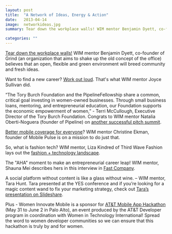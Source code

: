 ```yaml
---
layout: post
title:  "A Network of Ideas, Energy & Action"
date:   2013-04-14
image:  networkideas.jpg
summary: Tear down the workplace walls! WIM mentor Benjamin Dyett, co-founder of Grind (an organization that aims to shake up the old concept of the office) believes that an open, flexible and green environment will breed community and fresh ideas.

categories: ""
---
```


[Tear down the workplace walls!](http://www.psfk.com/2013/04/benjamin-dyett-psfk-2013.html) WIM mentor Benjamin Dyett, co-founder of Grind (an organization that aims to shake up the old concept of the office) believes that an open, flexible and green environment will breed community and fresh ideas.

Want to find a new career? [Work out loud](http://johnstepper.com/2013/04/13/working-out-loud-when-youre-looking-for-a-new-career/). That's what WIM mentor Joyce Sullivan did.

“The Tory Burch Foundation and the PipelineFellowship share a common, critical goal investing in women-owned businesses. Through small business loans, mentoring, and entrepreneurial education, our Foundation supports the economic empowerment of women,” - Terri McCullough, Executive Director of the Tory Burch Foundation. Congrats to WIM mentor Natalia Oberti-Noguera (founder of Pipeline) on [another successful pitch summit](http://www.thejanedough.com/pitch-perfect-isn%E2%80%99t-possible-%E2%80%94-but-get-up-anyways/).

[Better mobile coverage for everyone](http://blogs.sap.com/innovation/mobile-applications/mobile-crowdsourcing-for-greater-good-030285)? WIM mentor Christine Ekman, founder of Mobile Pulse is on a mission to do just that.

So, what is fashion tech? WIM mentor, Liza Kindred of Third Wave Fashion lays out the [fashion + technology landscape](http://thirdwavefashion.com/2013/04/event-recap-the-state-of-fashion-tech-a-keynote-by-liza-kindred/).

The "AHA" moment to make an entrepreneurial career leap! WIM mentor, Shauna Mei describes hers in this interview in [Fast Company](http://www.fastcompany.com/3007609/takeaway/how-know-its-right-time-career-leap).

A social platform without content is like a glass without wine. – WIM mentor, Tara Hunt. Tara presented at the YES conference and if you’re looking for a magic content wand to fix your marketing strategy, check out [Tara’s presentation on Slideshare](http://www.slideshare.net/missrogue/here-is-your-magic-content-wand).

Plus - Women Innovate Mobile is a sponsor for [AT&T Mobile App Hackathon](http://www.eventbrite.com/e/att-mobile-app-hackathon-women-in-technology-tickets-5977263155) (May 31 to June 2 in Palo Alto), an event produced by the AT&T Developer program in coordination with Women in Technology International! Spread the word to women developer communities so we can ensure that this hackathon is truly by and for women.